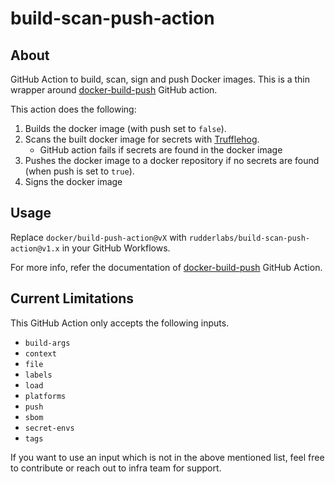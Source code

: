 # build-scan-push-action

## About

GitHub Action to build, scan, sign and push Docker images. This is a thin wrapper
around [docker-build-push](https://github.com/docker/build-push-action) GitHub action.

This action does the following:

1. Builds the docker image (with push set to `false`).
2. Scans the built docker image for secrets with [Trufflehog](https://github.com/trufflesecurity/trufflehog).
   - GitHub action fails if secrets are found in the docker image
3. Pushes the docker image to a docker repository if no secrets are found
(when push is set to `true`).
4. Signs the docker image

## Usage

Replace `docker/build-push-action@vX` with `rudderlabs/build-scan-push-action@v1.x`
in your GitHub Workflows.

For more info, refer the documentation of
[docker-build-push](https://github.com/docker/build-push-action) GitHub Action.

## Current Limitations

This GitHub Action only accepts the following inputs.

- `build-args`
- `context`
- `file`
- `labels`
- `load`
- `platforms`
- `push`
- `sbom`
- `secret-envs`
- `tags`

If you want to use an input which is not in the above mentioned list,
feel free to contribute or reach out to infra team for support.
